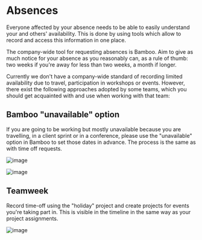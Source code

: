 # Absences

Everyone affected by your absence needs to be able to easily understand your and others' availability. This is done by using tools which allow to record and access this information in one place.

The company-wide tool for requesting absences is Bamboo. Aim to give as much notice for your absence as you reasonably can, as a rule of thumb: two weeks if you're away for less than two weeks, a month if longer.

Currently we don't have a company-wide standard of recording limited availability due to travel, participation in workshops or events. However, there exist the following approaches adopted by some teams, which you should get acquainted with and use when working with that team:

## Bamboo "unavailable" option

If you are going to be working but mostly unavailable because you are travelling, in a client sprint or in a conference, please use the "unavailable" option in Bamboo to set those dates in advance. The process is the same as with time off requests.

![image](https://user-images.githubusercontent.com/1506306/42953516-eca834dc-8b7a-11e8-9d2d-1e897298be9c.png)

![image](https://user-images.githubusercontent.com/1506306/42953576-0b67b758-8b7b-11e8-9a01-0eb37edfbb48.png)

## Teamweek

Record time-off using the "holiday" project and create projects for events you're taking part in. This is visible in the timeline in the same way as your project assignments.

![image](https://user-images.githubusercontent.com/134055/43245679-11a73f22-90a7-11e8-9e56-5ef4e99d13ac.png)
